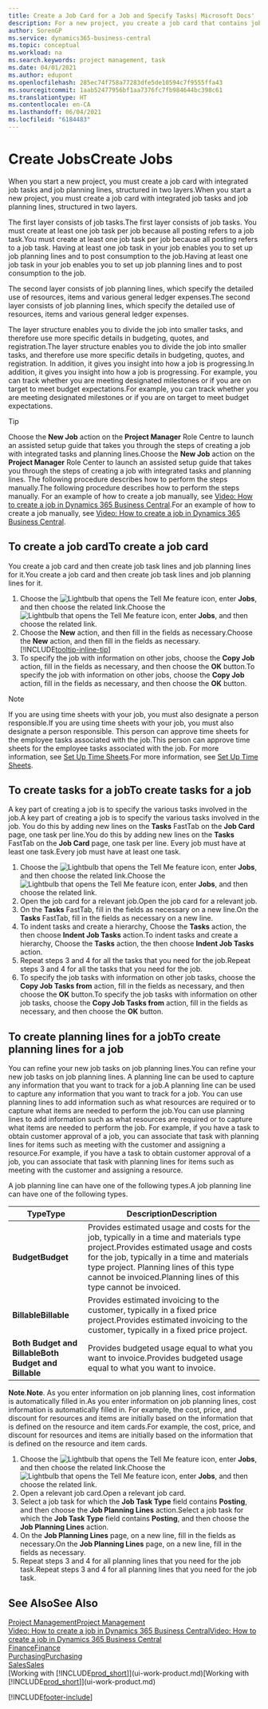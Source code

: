 ```yaml
---
title: Create a Job Card for a Job and Specify Tasks| Microsoft Docs'
description: For a new project, you create a job card that contains job tasks and planning lines, to help you manage progress and budgets.
author: SorenGP
ms.service: dynamics365-business-central
ms.topic: conceptual
ms.workload: na
ms.search.keywords: project management, task
ms.date: 04/01/2021
ms.author: edupont
ms.openlocfilehash: 285ec74f758a77283dfe5de10594c7f9555ffa43
ms.sourcegitcommit: 1aab52477956bf1aa7376fc7fb984644bc398c61
ms.translationtype: HT
ms.contentlocale: en-CA
ms.lasthandoff: 06/04/2021
ms.locfileid: "6184483"
---
```

# <a name="create-jobs"></a><span data-ttu-id="023fa-103">Create Jobs</span><span class="sxs-lookup"><span data-stu-id="023fa-103">Create Jobs</span></span>
<span data-ttu-id="023fa-104">When you start a new project, you must create a job card with integrated job tasks and job planning lines, structured in two layers.</span><span class="sxs-lookup"><span data-stu-id="023fa-104">When you start a new project, you must create a job card with integrated job tasks and job planning lines, structured in two layers.</span></span>  

<span data-ttu-id="023fa-105">The first layer consists of job tasks.</span><span class="sxs-lookup"><span data-stu-id="023fa-105">The first layer consists of job tasks.</span></span> <span data-ttu-id="023fa-106">You must create at least one job task per job because all posting refers to a job task.</span><span class="sxs-lookup"><span data-stu-id="023fa-106">You must create at least one job task per job because all posting refers to a job task.</span></span> <span data-ttu-id="023fa-107">Having at least one job task in your job enables you to set up job planning lines and to post consumption to the job.</span><span class="sxs-lookup"><span data-stu-id="023fa-107">Having at least one job task in your job enables you to set up job planning lines and to post consumption to the job.</span></span>

<span data-ttu-id="023fa-108">The second layer consists of job planning lines, which specify the detailed use of resources, items and various general ledger expenses.</span><span class="sxs-lookup"><span data-stu-id="023fa-108">The second layer consists of job planning lines, which specify the detailed use of resources, items and various general ledger expenses.</span></span>

<span data-ttu-id="023fa-109">The layer structure enables you to divide the job into smaller tasks, and therefore use more specific details in budgeting, quotes, and registration.</span><span class="sxs-lookup"><span data-stu-id="023fa-109">The layer structure enables you to divide the job into smaller tasks, and therefore use more specific details in budgeting, quotes, and registration.</span></span> <span data-ttu-id="023fa-110">In addition, it gives you insight into how a job is progressing.</span><span class="sxs-lookup"><span data-stu-id="023fa-110">In addition, it gives you insight into how a job is progressing.</span></span> <span data-ttu-id="023fa-111">For example, you can track whether you are meeting designated milestones or if you are on target to meet budget expectations.</span><span class="sxs-lookup"><span data-stu-id="023fa-111">For example, you can track whether you are meeting designated milestones or if you are on target to meet budget expectations.</span></span>

> [!TIP]
> <span data-ttu-id="023fa-112">Choose the **New Job** action on the **Project Manager** Role Centre to launch an assisted setup guide that takes you through the steps of creating a job with integrated tasks and planning lines.</span><span class="sxs-lookup"><span data-stu-id="023fa-112">Choose the **New Job** action on the **Project Manager** Role Center to launch an assisted setup guide that takes you through the steps of creating a job with integrated tasks and planning lines.</span></span> <span data-ttu-id="023fa-113">The following procedure describes how to perform the steps manually.</span><span class="sxs-lookup"><span data-stu-id="023fa-113">The following procedure describes how to perform the steps manually.</span></span> <span data-ttu-id="023fa-114">For an example of how to create a job manually, see [Video: How to create a job in Dynamics 365 Business Central](https://www.youtube.com/watch?v=VqaPWr7BWmw).</span><span class="sxs-lookup"><span data-stu-id="023fa-114">For an example of how to create a job manually, see [Video: How to create a job in Dynamics 365 Business Central](https://www.youtube.com/watch?v=VqaPWr7BWmw).</span></span>

## <a name="to-create-a-job-card"></a><span data-ttu-id="023fa-115">To create a job card</span><span class="sxs-lookup"><span data-stu-id="023fa-115">To create a job card</span></span>
<span data-ttu-id="023fa-116">You create a job card and then create job task lines and job planning lines for it.</span><span class="sxs-lookup"><span data-stu-id="023fa-116">You create a job card and then create job task lines and job planning lines for it.</span></span>

1. <span data-ttu-id="023fa-117">Choose the ![Lightbulb that opens the Tell Me feature](media/ui-search/search_small.png "Tell me what you want to do") icon, enter **Jobs**, and then choose the related link.</span><span class="sxs-lookup"><span data-stu-id="023fa-117">Choose the ![Lightbulb that opens the Tell Me feature](media/ui-search/search_small.png "Tell me what you want to do") icon, enter **Jobs**, and then choose the related link.</span></span>  
2. <span data-ttu-id="023fa-118">Choose the **New** action, and then fill in the fields as necessary.</span><span class="sxs-lookup"><span data-stu-id="023fa-118">Choose the **New** action, and then fill in the fields as necessary.</span></span> [!INCLUDE[tooltip-inline-tip](includes/tooltip-inline-tip_md.md)]
3. <span data-ttu-id="023fa-119">To specify the job with information on other jobs, choose the **Copy Job** action, fill in the fields as necessary, and then choose the **OK** button.</span><span class="sxs-lookup"><span data-stu-id="023fa-119">To specify the job with information on other jobs, choose the **Copy Job** action, fill in the fields as necessary, and then choose the **OK** button.</span></span>

> [!NOTE]  
>   <span data-ttu-id="023fa-120">If you are using time sheets with your job, you must also designate a person responsible.</span><span class="sxs-lookup"><span data-stu-id="023fa-120">If you are using time sheets with your job, you must also designate a person responsible.</span></span> <span data-ttu-id="023fa-121">This person can approve time sheets for the employee tasks associated with the job.</span><span class="sxs-lookup"><span data-stu-id="023fa-121">This person can approve time sheets for the employee tasks associated with the job.</span></span> <span data-ttu-id="023fa-122">For more information, see [Set Up Time Sheets](projects-how-setup-time-sheets.md).</span><span class="sxs-lookup"><span data-stu-id="023fa-122">For more information, see [Set Up Time Sheets](projects-how-setup-time-sheets.md).</span></span>

## <a name="to-create-tasks-for-a-job"></a><span data-ttu-id="023fa-123">To create tasks for a job</span><span class="sxs-lookup"><span data-stu-id="023fa-123">To create tasks for a job</span></span>
<span data-ttu-id="023fa-124">A key part of creating a job is to specify the various tasks involved in the job.</span><span class="sxs-lookup"><span data-stu-id="023fa-124">A key part of creating a job is to specify the various tasks involved in the job.</span></span> <span data-ttu-id="023fa-125">You do this by adding new lines on the **Tasks** FastTab on the **Job Card** page, one task per line.</span><span class="sxs-lookup"><span data-stu-id="023fa-125">You do this by adding new lines on the **Tasks** FastTab on the **Job Card** page, one task per line.</span></span> <span data-ttu-id="023fa-126">Every job must have at least one task.</span><span class="sxs-lookup"><span data-stu-id="023fa-126">Every job must have at least one task.</span></span>

1. <span data-ttu-id="023fa-127">Choose the ![Lightbulb that opens the Tell Me feature](media/ui-search/search_small.png "Tell me what you want to do") icon, enter **Jobs**, and then choose the related link.</span><span class="sxs-lookup"><span data-stu-id="023fa-127">Choose the ![Lightbulb that opens the Tell Me feature](media/ui-search/search_small.png "Tell me what you want to do") icon, enter **Jobs**, and then choose the related link.</span></span>
2. <span data-ttu-id="023fa-128">Open the job card for a relevant job.</span><span class="sxs-lookup"><span data-stu-id="023fa-128">Open the job card for a relevant job.</span></span>
3. <span data-ttu-id="023fa-129">On the **Tasks** FastTab, fill in the fields as necessary on a new line.</span><span class="sxs-lookup"><span data-stu-id="023fa-129">On the **Tasks** FastTab, fill in the fields as necessary on a new line.</span></span>
4. <span data-ttu-id="023fa-130">To indent tasks and create a hierarchy, Choose the **Tasks** action, the then choose **Indent Job Tasks** action.</span><span class="sxs-lookup"><span data-stu-id="023fa-130">To indent tasks and create a hierarchy, Choose the **Tasks** action, the then choose **Indent Job Tasks** action.</span></span>
5. <span data-ttu-id="023fa-131">Repeat steps 3 and 4 for all the tasks that you need for the job.</span><span class="sxs-lookup"><span data-stu-id="023fa-131">Repeat steps 3 and 4 for all the tasks that you need for the job.</span></span>
6. <span data-ttu-id="023fa-132">To specify the job tasks with information on other job tasks, choose the **Copy Job Tasks from** action, fill in the fields as necessary, and then choose the **OK** button.</span><span class="sxs-lookup"><span data-stu-id="023fa-132">To specify the job tasks with information on other job tasks, choose the **Copy Job Tasks from** action, fill in the fields as necessary, and then choose the **OK** button.</span></span>

## <a name="to-create-planning-lines-for-a-job"></a><span data-ttu-id="023fa-133">To create planning lines for a job</span><span class="sxs-lookup"><span data-stu-id="023fa-133">To create planning lines for a job</span></span>
<span data-ttu-id="023fa-134">You can refine your new job tasks on job planning lines.</span><span class="sxs-lookup"><span data-stu-id="023fa-134">You can refine your new job tasks on job planning lines.</span></span> <span data-ttu-id="023fa-135">A planning line can be used to capture any information that you want to track for a job.</span><span class="sxs-lookup"><span data-stu-id="023fa-135">A planning line can be used to capture any information that you want to track for a job.</span></span> <span data-ttu-id="023fa-136">You can use planning lines to add information such as what resources are required or to capture what items are needed to perform the job.</span><span class="sxs-lookup"><span data-stu-id="023fa-136">You can use planning lines to add information such as what resources are required or to capture what items are needed to perform the job.</span></span> <span data-ttu-id="023fa-137">For example, if you have a task to obtain customer approval of a job, you can associate that task with planning lines for items such as meeting with the customer and assigning a resource.</span><span class="sxs-lookup"><span data-stu-id="023fa-137">For example, if you have a task to obtain customer approval of a job, you can associate that task with planning lines for items such as meeting with the customer and assigning a resource.</span></span>  

<span data-ttu-id="023fa-138">A job planning line can have one of the following types.</span><span class="sxs-lookup"><span data-stu-id="023fa-138">A job planning line can have one of the following types.</span></span>  

| <span data-ttu-id="023fa-139">Type</span><span class="sxs-lookup"><span data-stu-id="023fa-139">Type</span></span> | <span data-ttu-id="023fa-140">Description</span><span class="sxs-lookup"><span data-stu-id="023fa-140">Description</span></span> |
| --- | --- |
| <span data-ttu-id="023fa-141">**Budget**</span><span class="sxs-lookup"><span data-stu-id="023fa-141">**Budget**</span></span> |<span data-ttu-id="023fa-142">Provides estimated usage and costs for the job, typically in a time and materials type project.</span><span class="sxs-lookup"><span data-stu-id="023fa-142">Provides estimated usage and costs for the job, typically in a time and materials type project.</span></span> <span data-ttu-id="023fa-143">Planning lines of this type cannot be invoiced.</span><span class="sxs-lookup"><span data-stu-id="023fa-143">Planning lines of this type cannot be invoiced.</span></span> |
| <span data-ttu-id="023fa-144">**Billable**</span><span class="sxs-lookup"><span data-stu-id="023fa-144">**Billable**</span></span> |<span data-ttu-id="023fa-145">Provides estimated invoicing to the customer, typically in a fixed price project.</span><span class="sxs-lookup"><span data-stu-id="023fa-145">Provides estimated invoicing to the customer, typically in a fixed price project.</span></span> |
| <span data-ttu-id="023fa-146">**Both Budget and Billable**</span><span class="sxs-lookup"><span data-stu-id="023fa-146">**Both Budget and Billable**</span></span> |<span data-ttu-id="023fa-147">Provides budgeted usage equal to what you want to invoice.</span><span class="sxs-lookup"><span data-stu-id="023fa-147">Provides budgeted usage equal to what you want to invoice.</span></span> |

<span data-ttu-id="023fa-148">**Note**.</span><span class="sxs-lookup"><span data-stu-id="023fa-148">**Note**.</span></span> <span data-ttu-id="023fa-149">As you enter information on job planning lines, cost information is automatically filled in.</span><span class="sxs-lookup"><span data-stu-id="023fa-149">As you enter information on job planning lines, cost information is automatically filled in.</span></span> <span data-ttu-id="023fa-150">For example, the cost, price, and discount for resources and items are initially based on the information that is defined on the resource and item cards.</span><span class="sxs-lookup"><span data-stu-id="023fa-150">For example, the cost, price, and discount for resources and items are initially based on the information that is defined on the resource and item cards.</span></span>

1. <span data-ttu-id="023fa-151">Choose the ![Lightbulb that opens the Tell Me feature](media/ui-search/search_small.png "Tell me what you want to do") icon, enter **Jobs**, and then choose the related link.</span><span class="sxs-lookup"><span data-stu-id="023fa-151">Choose the ![Lightbulb that opens the Tell Me feature](media/ui-search/search_small.png "Tell me what you want to do") icon, enter **Jobs**, and then choose the related link.</span></span>
2. <span data-ttu-id="023fa-152">Open a relevant job card.</span><span class="sxs-lookup"><span data-stu-id="023fa-152">Open a relevant job card.</span></span>
3. <span data-ttu-id="023fa-153">Select a job task for which the **Job Task Type** field contains **Posting**, and then choose the **Job Planning Lines** action.</span><span class="sxs-lookup"><span data-stu-id="023fa-153">Select a job task for which the **Job Task Type** field contains **Posting**, and then choose the **Job Planning Lines** action.</span></span>  
4. <span data-ttu-id="023fa-154">On the **Job Planning Lines** page, on a new line, fill in the fields as necessary.</span><span class="sxs-lookup"><span data-stu-id="023fa-154">On the **Job Planning Lines** page, on a new line, fill in the fields as necessary.</span></span>
5. <span data-ttu-id="023fa-155">Repeat steps 3 and 4 for all planning lines that you need for the job task.</span><span class="sxs-lookup"><span data-stu-id="023fa-155">Repeat steps 3 and 4 for all planning lines that you need for the job task.</span></span>

## <a name="see-also"></a><span data-ttu-id="023fa-156">See Also</span><span class="sxs-lookup"><span data-stu-id="023fa-156">See Also</span></span>

[<span data-ttu-id="023fa-157">Project Management</span><span class="sxs-lookup"><span data-stu-id="023fa-157">Project Management</span></span>](projects-manage-projects.md)  
[<span data-ttu-id="023fa-158">Video: How to create a job in Dynamics 365 Business Central</span><span class="sxs-lookup"><span data-stu-id="023fa-158">Video: How to create a job in Dynamics 365 Business Central</span></span>](https://www.youtube.com/watch?v=VqaPWr7BWmw)  
[<span data-ttu-id="023fa-159">Finance</span><span class="sxs-lookup"><span data-stu-id="023fa-159">Finance</span></span>](finance.md)  
[<span data-ttu-id="023fa-160">Purchasing</span><span class="sxs-lookup"><span data-stu-id="023fa-160">Purchasing</span></span>](purchasing-manage-purchasing.md)  
[<span data-ttu-id="023fa-161">Sales</span><span class="sxs-lookup"><span data-stu-id="023fa-161">Sales</span></span>](sales-manage-sales.md)  
<span data-ttu-id="023fa-162">[Working with [!INCLUDE[prod_short](includes/prod_short.md)]](ui-work-product.md)</span><span class="sxs-lookup"><span data-stu-id="023fa-162">[Working with [!INCLUDE[prod_short](includes/prod_short.md)]](ui-work-product.md)</span></span>  


[!INCLUDE[footer-include](includes/footer-banner.md)]